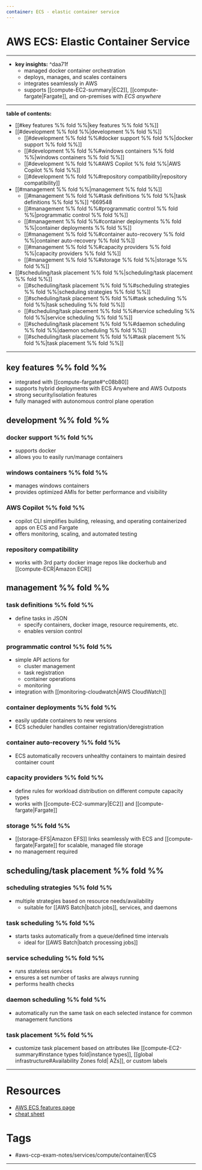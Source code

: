 ```yaml
---
container: ECS - elastic container service
---
```

# AWS ECS: Elastic Container Service
---
- **key insights:**  ^daa71f
	- managed docker container orchestration
	- deploys, manages, and scales containers
	- integrates seamlessly in AWS
	- supports [[compute-EC2-summary|EC2]], [[compute-fargate|Fargate]], and on-premises with *ECS anywhere*
---
**table of contents:**
- [[#key features %% fold %%|key features %% fold %%]]
- [[#development %% fold %%|development %% fold %%]]
	- [[#development %% fold %%#docker support %% fold %%|docker support %% fold %%]]
	- [[#development %% fold %%#windows containers %% fold %%|windows containers %% fold %%]]
	- [[#development %% fold %%#AWS Copilot %% fold %%|AWS Copilot %% fold %%]]
	- [[#development %% fold %%#repository compatibility|repository compatibility]]
- [[#management %% fold %%|management %% fold %%]]
	- [[#management %% fold %%#task definitions  %% fold %%|task definitions  %% fold %%]] ^669548
	- [[#management %% fold %%#programmatic control %% fold %%|programmatic control %% fold %%]]
	- [[#management %% fold %%#container deployments %% fold %%|container deployments %% fold %%]]
	- [[#management %% fold %%#container auto-recovery %% fold %%|container auto-recovery %% fold %%]]
	- [[#management %% fold %%#capacity providers %% fold %%|capacity providers %% fold %%]]
	- [[#management %% fold %%#storage %% fold %%|storage %% fold %%]]
- [[#scheduling/task placement %% fold %%|scheduling/task placement %% fold %%]]
	- [[#scheduling/task placement %% fold %%#scheduling strategies %% fold %%|scheduling strategies %% fold %%]]
	- [[#scheduling/task placement %% fold %%#task scheduling %% fold %%|task scheduling %% fold %%]]
	- [[#scheduling/task placement %% fold %%#service scheduling %% fold %%|service scheduling %% fold %%]]
	- [[#scheduling/task placement %% fold %%#daemon scheduling %% fold %%|daemon scheduling %% fold %%]]
	- [[#scheduling/task placement %% fold %%#task placement %% fold %%|task placement %% fold %%]]
--- 
## key features %% fold %%
- integrated with [[compute-fargate#^c08b80]] 
- supports hybrid deployments with ECS Anywhere and AWS Outposts
- strong security/isolation features
- fully managed with autonomous control plane operation
## development %% fold %%
### docker support %% fold %%
- supports docker
- allows you to easily run/manage containers
### windows containers %% fold %%
- manages windows containers
- provides optimized AMIs for better performance and visibility
### AWS Copilot %% fold %%
- copilot CLI simplifies building, releasing, and operating containerized apps on ECS and Fargate
- offers monitoring, scaling, and automated testing
### repository compatibility
- works with 3rd party docker image repos like dockerhub and  [[compute-ECR|Amazon ECR]] 
## management %% fold %%
### task definitions  %% fold %%
- define tasks in JSON
	- specify containers, docker image, resource requirements, etc.
	- enables version control
### programmatic control %% fold %%
- simple API actions for 
	- cluster management
	- task registration
	- container operations
	- monitoring
- integration with [[monitoring-cloudwatch|AWS CloudWatch]]
### container deployments %% fold %%
- easily update containers to new versions
- ECS scheduler handles container registration/deregistration
### container auto-recovery %% fold %%
- ECS automatically recovers unhealthy containers to maintain desired container count
### capacity providers %% fold %%
- define rules for workload distribution on different compute capacity types
- works with [[compute-EC2-summary|EC2]] and [[compute-fargate|Fargate]] 
### storage %% fold %%
- [[storage-EFS|Amazon EFS]] links seamlessly with ECS and [[compute-fargate|Fargate]] for scalable, managed file storage
- no management required
## scheduling/task placement %% fold %% 
### scheduling strategies %% fold %%
- multiple strategies based on resource needs/availability
	- suitable for [[AWS Batch|batch jobs]], services, and daemons
### task scheduling %% fold %%
- starts tasks automatically from a queue/defined time intervals
	- ideal for [[AWS Batch|batch processing jobs]]
### service scheduling %% fold %%
- runs stateless services
- ensures a set number of tasks are always running
- performs health checks
### daemon scheduling %% fold %%
- automatically run the same task on each selected instance for common management functions
### task placement %% fold %%
- customize task placement based on attributes like [[compute-EC2-summary#instance types fold|instance types]], [[global infrastructure#Availability Zones fold| AZs]], or custom labels


--- 
# Resources
- [AWS ECS features page](https://aws.amazon.com/ecs/features/)
- [cheat sheet](https://tutorialsdojo.com/amazon-elastic-container-service-amazon-ecs/)
# Tags
- #aws-ccp-exam-notes/services/compute/container/ECS  
---